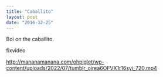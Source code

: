 ```yaml
---
title: "Caballito"
layout: post
date: "2016-12-25"
---
```


Boi on the caballito.

fixvideo

http://mananamanana.com/ohpiglet/wp-content/uploads/2022/07/tumblr_oirea6OFVX1r16syi_720.mp4
